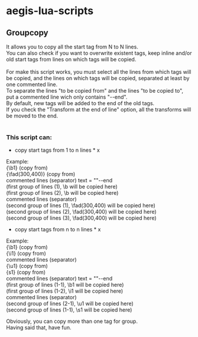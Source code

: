 # aegis-lua-scripts
## Groupcopy
It allows you to copy all the start tag from N to N lines.<br />
You can also check if you want to overwrite existent tags, keep inline and/or old start tags from lines on which tags will be copied.<br />
<br />
For make this script works, you must select all the lines from which tags will be copied, and the lines on which tags will be copied, separated at least by one commented line.<br />
To separate the lines "to be copied from" and the lines "to be copied to", put a commented line wich only contains "--end".<br />
By default, new tags will be added to the end of the old tags.<br />
If you check the "Transform at the end of line" option, all the transforms will be moved to the end.<br />
<br />
### This script can:
  - copy start tags from 1 to n lines * x

Example:<br />
{\b1} (copy from)<br />
{\fad(300,400)} (copy from)<br />
commented lines (separator) text = ""--end<br />
(first group of lines (1), \b will be copied here)<br />
(first group of lines (2), \b will be copied here)<br />
commented lines (separator)<br />
(second group of lines (1), \fad(300,400) will be copied here)<br />
(second group of lines (2), \fad(300,400) will be copied here)<br />
(second group of lines (3), \fad(300,400) will be copied here)<br />

 - copy start tags from n to n lines * x

Example:<br />
{\b1} (copy from)<br />
{\i1} (copy from)<br />
commented lines (separator)<br />
{\u1} (copy from)<br />
{s1} (copy from)<br />
commented lines (separator) text = ""--end<br />
(first group of lines (1-1), \b1 will be copied here)<br />
(first group of lines (1-2), \i1 will be copied here)<br />
commented lines (separator)<br />
(second group of lines (2-1), \u1 will be copied here)<br />
(second group of lines (1-1), \s1 will be copied here)<br />

Obviously, you can copy more than one tag for group.<br />
Having said that, have fun.
